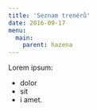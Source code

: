 ```yaml
---
title: 'Seznam trenérů'
date: 2016-09-17
menu:
  main:
    parent: hazena
---
```


Lorem ipsum:
* dolor
* sit
* i amet.